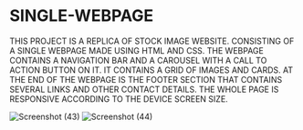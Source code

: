 # SINGLE-WEBPAGE
THIS PROJECT IS A REPLICA OF STOCK IMAGE WEBSITE. CONSISTING OF A SINGLE WEBPAGE MADE USING HTML AND CSS. THE WEBPAGE CONTAINS A NAVIGATION BAR AND A CAROUSEL WITH A CALL TO ACTION BUTTON ON IT.
IT CONTAINS A GRID OF IMAGES AND CARDS. AT THE END OF THE WEBPAGE IS THE FOOTER SECTION THAT CONTAINS SEVERAL LINKS AND OTHER CONTACT DETAILS. THE WHOLE PAGE IS RESPONSIVE ACCORDING TO THE DEVICE SCREEN SIZE.

![Screenshot (43)](https://github.com/AbhijeetR04/SINGLE-WEBPAGE/assets/119820879/168f62fe-a370-46da-ab53-899b5edcbf9c)
![Screenshot (44)](https://github.com/AbhijeetR04/SINGLE-WEBPAGE/assets/119820879/9078aa47-a5bc-4ce9-863d-f07fdeb26c76)
